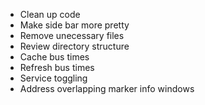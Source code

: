 - Clean up code
- Make side bar more pretty
- Remove unecessary files
- Review directory structure
- Cache bus times
- Refresh bus times
- Service toggling
- Address overlapping marker info windows